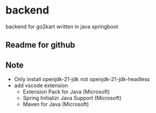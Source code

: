 # backend
backend for go2kart written in java springboot

## Readme for github


## Note
- Only install openjdk-21-jdk not  openjdk-21-jdk-headless  
- add vscode extension 
    - Extension Pack for Java (Microsoft)
    - Spring Initializr Java Support (Microsoft)
    - Maven for Java (Microsoft)